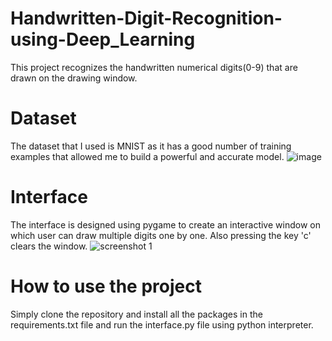 # Handwritten-Digit-Recognition-using-Deep_Learning
This project recognizes the handwritten numerical digits(0-9) that are drawn on the drawing window.
# Dataset
The dataset that I used is MNIST as it has a good number of training examples that allowed me to build a powerful and accurate model.
![image](https://user-images.githubusercontent.com/73419491/211145461-cc2aee2e-e397-418c-9aea-26ab4c7923c6.png)
# Interface
The interface is designed using pygame to create an interactive window on which user can draw multiple digits one by one.
Also pressing the key 'c' clears the window.
![screenshot 1](https://user-images.githubusercontent.com/73419491/211146205-c206ea5f-f2ef-4e91-aa98-127c2d2a1a33.PNG)
# How to use the project
Simply clone the repository and install all the packages in the requirements.txt file and run the interface.py file using python interpreter.
